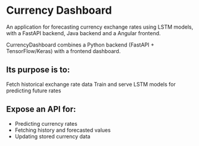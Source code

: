 # Currency Dashboard
An application for forecasting currency exchange rates using LSTM models, with a FastAPI backend, Java backend and a Angular frontend.

CurrencyDashboard combines a Python backend (FastAPI + TensorFlow/Keras) with a frontend dashboard.

## Its purpose is to:
Fetch historical exchange rate data
Train and serve LSTM models for predicting future rates
## Expose an API for:
* Predicting currency rates
* Fetching history and forecasted values
* Updating stored currency data

